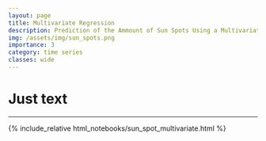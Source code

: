 ```yaml
---
layout: page
title: Multivariate Regression
description: Prediction of the Ammount of Sun Spots Using a Multivariate Time Series
img: /assets/img/sun_spots.png
importance: 3
category: time series
classes: wide
---
```


# Just text

___
{% include_relative html_notebooks/sun_spot_multivariate.html %}
